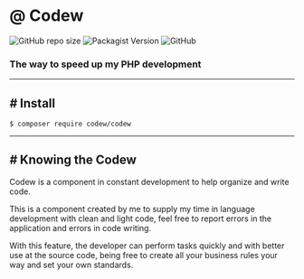 # @ Codew

![GitHub repo size](https://img.shields.io/github/repo-size/ianpatricck/codew) ![Packagist Version](https://img.shields.io/packagist/v/codew/codew) ![GitHub](https://img.shields.io/github/license/ianpatricck/codew)

### The way to speed up my PHP development

---

## _#_ Install

```
$ composer require codew/codew
```

---

## _#_ Knowing the Codew

Codew is a component in constant development to help organize and write code.

This is a component created by me to supply my time in language development with clean and light code, feel free to report errors in the application and errors in code writing.

With this feature, the developer can perform tasks quickly and with better use at the source code, being free to create all your business rules your way and set your own standards. 
